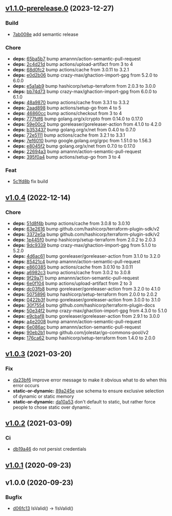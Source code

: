 
<a name="v1.1.0-prerelease.0"></a>
## [v1.1.0-prerelease.0](https://github.com/taliesins/terraform-provider-hyperv/compare/v1.0.4...v1.1.0-prerelease.0) (2023-12-27)

### Build
- [7ab008e](https://github.com/taliesins/terraform-provider-hyperv/commit/7ab008e24cac705707c648e11002378d34ad3f29) add semantic release

### Chore
- **deps:** [65ba5b7](https://github.com/taliesins/terraform-provider-hyperv/commit/65ba5b79f21a1cb10c6b313a0c3d23d05a4d86e7) bump amannn/action-semantic-pull-request
- **deps:** [2c4d21d](https://github.com/taliesins/terraform-provider-hyperv/commit/2c4d21ddef33fbb8cb269231507f5d8fa75ccf96) bump actions/upload-artifact from 3 to 4
- **deps:** [68d0fc2](https://github.com/taliesins/terraform-provider-hyperv/commit/68d0fc25ffb168f661110731fb58ee204189197d) bump actions/cache from 3.0.11 to 3.2.1
- **deps:** [e0d2b06](https://github.com/taliesins/terraform-provider-hyperv/commit/e0d2b065ebf59d7f314ec4ba6dcb72422b974a14) bump crazy-max/ghaction-import-gpg from 5.2.0 to 6.0.0
- **deps:** [e5a1ab9](https://github.com/taliesins/terraform-provider-hyperv/commit/e5a1ab9256f1782a9fa9f1e03bfcd43ed7d00aec) bump hashicorp/setup-terraform from 2.0.3 to 3.0.0
- **deps:** [bb74d73](https://github.com/taliesins/terraform-provider-hyperv/commit/bb74d7361894c7341338b280aa77c1c8a3399620) bump crazy-max/ghaction-import-gpg from 6.0.0 to 6.1.0
- **deps:** [48a9870](https://github.com/taliesins/terraform-provider-hyperv/commit/48a98702d460eda03d83fa91e2792bcbe8207984) bump actions/cache from 3.3.1 to 3.3.2
- **deps:** [2aad898](https://github.com/taliesins/terraform-provider-hyperv/commit/2aad898d8f1b3b173808913afe08c42a5c1d8c7d) bump actions/setup-go from 4 to 5
- **deps:** [46860cc](https://github.com/taliesins/terraform-provider-hyperv/commit/46860cc721e49e4b83634e91c3c90978bbd470da) bump actions/checkout from 3 to 4
- **deps:** [777fdf6](https://github.com/taliesins/terraform-provider-hyperv/commit/777fdf60ec9c84d382aa02e4c345cfd1f2d8cc6a) bump golang.org/x/crypto from 0.14.0 to 0.17.0
- **deps:** [59e00c2](https://github.com/taliesins/terraform-provider-hyperv/commit/59e00c28bb8bea65ec6b9ba82687308984272992) bump goreleaser/goreleaser-action from 4.1.0 to 4.2.0
- **deps:** [b353437](https://github.com/taliesins/terraform-provider-hyperv/commit/b3534370fbb78cac28627b01fe0f4a8b0a20f016) bump golang.org/x/net from 0.4.0 to 0.7.0
- **deps:** [72e5111](https://github.com/taliesins/terraform-provider-hyperv/commit/72e51115e6f837449cd6422b41433b616dec8935) bump actions/cache from 3.2.1 to 3.3.1
- **deps:** [7ef6010](https://github.com/taliesins/terraform-provider-hyperv/commit/7ef6010f7cdcfdd9bb93c464fcfacf34716f2e19) bump google.golang.org/grpc from 1.51.0 to 1.56.3
- **deps:** [e8045f2](https://github.com/taliesins/terraform-provider-hyperv/commit/e8045f2914f902dfddd8cbb0abc7d3f052d9dc1d) bump golang.org/x/net from 0.7.0 to 0.17.0
- **deps:** [22694a3](https://github.com/taliesins/terraform-provider-hyperv/commit/22694a3e439f80f72b2aa29a524aa74d3fd8c23c) bump amannn/action-semantic-pull-request
- **deps:** [395f0a4](https://github.com/taliesins/terraform-provider-hyperv/commit/395f0a432aca0cdf75d898b8058cb390c6e340b7) bump actions/setup-go from 3 to 4

### Feat
- [5c1fd8b](https://github.com/taliesins/terraform-provider-hyperv/commit/5c1fd8bc40b7124718322fc1f6cbc8ee686a1462) fix build

<a name="v1.0.4"></a>
## [v1.0.4](https://github.com/taliesins/terraform-provider-hyperv/compare/v1.0.3...v1.0.4) (2022-12-14)

### Chore
- **deps:** [51d8f4b](https://github.com/taliesins/terraform-provider-hyperv/commit/51d8f4b2b809c38ec3adab7c34291c959ad70483) bump actions/cache from 3.0.8 to 3.0.10
- **deps:** [63e2616](https://github.com/taliesins/terraform-provider-hyperv/commit/63e2616c0d29d925ec3a255c0d1eea7bc5791798) bump github.com/hashicorp/terraform-plugin-sdk/v2
- **deps:** [3372e5a](https://github.com/taliesins/terraform-provider-hyperv/commit/3372e5af4c5283162bca53a567a36afd50c3ae7f) bump github.com/hashicorp/terraform-plugin-sdk/v2
- **deps:** [1e445f0](https://github.com/taliesins/terraform-provider-hyperv/commit/1e445f0228f44000d4c224e720ccf477707c9023) bump hashicorp/setup-terraform from 2.0.2 to 2.0.3
- **deps:** [9dc9339](https://github.com/taliesins/terraform-provider-hyperv/commit/9dc9339b4b9263cb59abab9f124430df0a1250d1) bump crazy-max/ghaction-import-gpg from 5.1.0 to 5.2.0
- **deps:** [4d6ac61](https://github.com/taliesins/terraform-provider-hyperv/commit/4d6ac612ab4e5d1aa3038a3cf4af8f4256861cd4) bump goreleaser/goreleaser-action from 3.1.0 to 3.2.0
- **deps:** [85421c4](https://github.com/taliesins/terraform-provider-hyperv/commit/85421c43e84096755b9c06ff03f8bc9a550edfbd) bump amannn/action-semantic-pull-request
- **deps:** [e860385](https://github.com/taliesins/terraform-provider-hyperv/commit/e860385d266c3f18001e7e938f4ead363b69eec9) bump actions/cache from 3.0.10 to 3.0.11
- **deps:** [a6982c3](https://github.com/taliesins/terraform-provider-hyperv/commit/a6982c31c0c8c17d42c036208492a5011edb97bd) bump actions/cache from 3.0.2 to 3.0.8
- **deps:** [9f29a71](https://github.com/taliesins/terraform-provider-hyperv/commit/9f29a7153a06d2f101a129aa8124b508c826954d) bump amannn/action-semantic-pull-request
- **deps:** [6e0f104](https://github.com/taliesins/terraform-provider-hyperv/commit/6e0f104451bcb02498667c8622398718461af078) bump actions/upload-artifact from 2 to 3
- **deps:** [dc03fb8](https://github.com/taliesins/terraform-provider-hyperv/commit/dc03fb8bd16ad2284cc5db77c5a7461eb17955da) bump goreleaser/goreleaser-action from 3.2.0 to 4.1.0
- **deps:** [5075896](https://github.com/taliesins/terraform-provider-hyperv/commit/507589668fc6a2359104dcc49a33dfd62b1cdcb7) bump hashicorp/setup-terraform from 2.0.0 to 2.0.2
- **deps:** [0422b3f](https://github.com/taliesins/terraform-provider-hyperv/commit/0422b3fac65e271667b9ed81de639268ecf5a66b) bump goreleaser/goreleaser-action from 3.0.0 to 3.1.0
- **deps:** [30f7554](https://github.com/taliesins/terraform-provider-hyperv/commit/30f7554aacb7d02cf4e2e31e9f42ded5ecb2fd9f) bump github.com/hashicorp/terraform-plugin-docs
- **deps:** [50e34f2](https://github.com/taliesins/terraform-provider-hyperv/commit/50e34f25ddb55a480a099d840a58140d405d7340) bump crazy-max/ghaction-import-gpg from 4.3.0 to 5.1.0
- **deps:** [e9cbaf8](https://github.com/taliesins/terraform-provider-hyperv/commit/e9cbaf84b63ffb039885c5576bb14ba88319aec5) bump goreleaser/goreleaser-action from 2.9.1 to 3.0.0
- **deps:** [a4e2008](https://github.com/taliesins/terraform-provider-hyperv/commit/a4e2008de1e53018992d1ea9bd19f52e30ace7e7) bump amannn/action-semantic-pull-request
- **deps:** [6e086ac](https://github.com/taliesins/terraform-provider-hyperv/commit/6e086ac03b73f16ac9ed879b282c7c5b43780203) bump amannn/action-semantic-pull-request
- **deps:** [90eb2b1](https://github.com/taliesins/terraform-provider-hyperv/commit/90eb2b1834fc01e0595ca22f8b9442907b92dee2) bump github.com/jolestar/go-commons-pool/v2
- **deps:** [176ca62](https://github.com/taliesins/terraform-provider-hyperv/commit/176ca62bba8b2d62438621887c0b8e2963fe5e0e) bump hashicorp/setup-terraform from 1.4.0 to 2.0.0

<a name="v1.0.3"></a>
## [v1.0.3](https://github.com/taliesins/terraform-provider-hyperv/compare/v1.0.2...v1.0.3) (2021-03-20)

### Fix
- [da23bf6](https://github.com/taliesins/terraform-provider-hyperv/commit/da23bf6c7acde50fbe3bc14b2a7d5a4f0b96f3e1) improve error message to make it obvious what to do when this error occurs
- **static-or-dynamic:** [89a245e](https://github.com/taliesins/terraform-provider-hyperv/commit/89a245e71e427f846fe8144b55afc277896c31a5) use schema to ensure exclusive selection of dynamic or static memory
- **static-or-dynamic:** [da10a53](https://github.com/taliesins/terraform-provider-hyperv/commit/da10a536792f8f3cecba6c988c011eff65866812) don't default to static, but rather force people to chose static over dynamic.

<a name="v1.0.2"></a>
## [v1.0.2](https://github.com/taliesins/terraform-provider-hyperv/compare/v1.0.1...v1.0.2) (2021-03-09)

### Ci
- [db19a46](https://github.com/taliesins/terraform-provider-hyperv/commit/db19a46de238f8bdf5ce83a6694ebaf6a8e91585) do not persist credentials

<a name="v1.0.1"></a>
## [v1.0.1](https://github.com/taliesins/terraform-provider-hyperv/compare/v1.0.0...v1.0.1) (2020-09-23)

<a name="v1.0.0"></a>
## v1.0.0 (2020-09-23)

### Bugfix
- [d06fc13](https://github.com/taliesins/terraform-provider-hyperv/commit/d06fc1314f26f81989dfcdda1ff5782e627ea5e6) IsValid() -> !IsValid()
